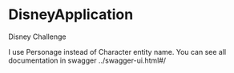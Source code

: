 # DisneyApplication
Disney Challenge

I use Personage instead of Character entity name. 
You can see all documentation in swagger  ../swagger-ui.html#/
